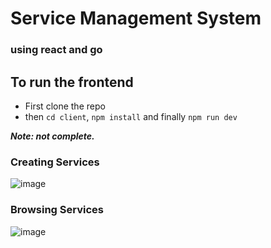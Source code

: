 # Service Management System

### using react and go

## To run the frontend

- First clone the repo
- then `cd client`, `npm install` and finally `npm run dev`

***Note: not complete.***

### Creating Services

![image](https://github.com/Sahas001/service-management-system/assets/117729874/d8f18671-13b9-4a9c-b278-b9b583468d6d)

### Browsing Services

![image](https://github.com/Sahas001/service-management-system/assets/117729874/bfb7f91b-77a2-482f-ad73-42656975f670)
